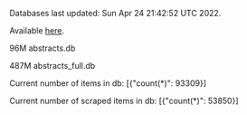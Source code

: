 Databases last updated: Sun Apr 24 21:42:52 UTC 2022. 

Available [here](https://github.com/cbeauhilton/ash-db/releases).


96M	abstracts.db

487M	abstracts_full.db

Current number of items in db:
[{"count(*)": 93309}]

Current number of scraped items in db:
[{"count(*)": 53850}]
